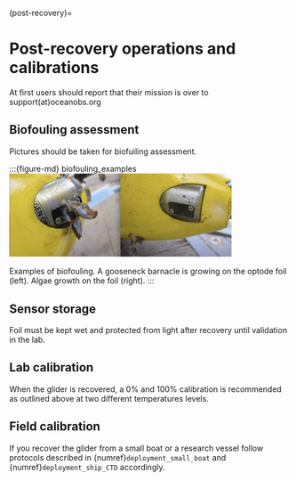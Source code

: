 (post-recovery)=
# Post-recovery operations and calibrations

At first users should report that their mission is over to support(at)oceanobs.org

## Biofouling assessment
Pictures should be taken for biofuiling assessment. 

:::{figure-md} biofouling_examples
<img src="/images/biofouling_combined_Mario_Mueller.png" alt="Examples of biofouling. " class="bg-primary mb-1" width="400px">

Examples of biofouling. A gooseneck barnacle is growing on the optode foil (left). Algae growth on the foil (right).
:::

## Sensor storage
Foil must be kept wet and protected from light after recovery until validation in the lab.

## Lab calibration
When the glider is recovered, a 0% and 100% calibration is recommended as outlined above at two different temperatures levels.

## Field calibration
If you recover the glider from a small boat or a research vessel follow protocols described in {numref}`deployment_small_boat` and {numref}`deployment_ship_CTD` accordingly.
